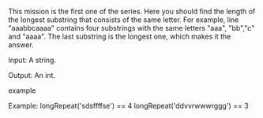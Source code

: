 This mission is the first one of the series. Here you should find the length of the longest substring that consists of the same letter. For example, line "aaabbcaaaa" contains four substrings with the same letters "aaa", "bb","c" and "aaaa". The last substring is the longest one, which makes it the answer.

Input: A string.

Output: An int.

example

Example:
longRepeat('sdsffffse') == 4
longRepeat('ddvvrwwwrggg') == 3
